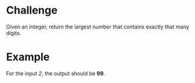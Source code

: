 # Challenge
Given an integer, return the largest number that contains exactly that many digits.

# Example
For the input *2*, the output should be **99**.
